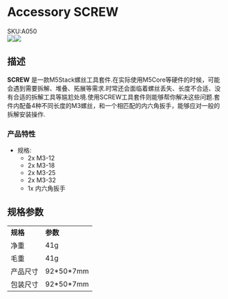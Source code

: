 # Accessory SCREW

<div class="badge badge-pill badge-primary product_sku_tag">SKU:A050</div>

<div class="product_pic"><img src="assets/img/product_pics/accessory/screw/screw_p1.webp"><img src="assets/img/product_pics/accessory/screw/screw_p2.webp"></div>

## 描述

**SCREW** 是一款M5Stack螺丝工具套件.在实际使用M5Core等硬件的时候，可能会遇到需要拆解、堆叠、拓展等需求.时常还会面临着螺丝丢失、长度不合适、没有合适的拆解工具等尴尬处境.使用SCREW工具套件则能够帮你解决这些问题.套件内配备4种不同长度的M3螺丝，和一个相匹配的内六角扳手，能够应对一般的拆解安装操作.

### 产品特性

-  规格: 
      - 2x M3-12
      - 2x M3-18
      - 2x M3-25
      - 2x M3-32
      - 1x 内六角扳手

## 规格参数

<table>
   <tr style="font-weight:bold">
      <td>规格</td>
      <td>参数</td>
   </tr>
   <tr>
      <td>净重</td>
      <td>41g</td>
   </tr>
   <tr>
      <td>毛重</td>
      <td>41g</td>
   </tr>
   <tr>
      <td>产品尺寸</td>
      <td>92*50*7mm</td>
   </tr>
   <tr>
      <td>包装尺寸</td>
      <td>92*50*7mm</td>
   </tr>
 </table>

<script>

   var purchase_link = 'https://m5stack.com/collections/m5-accessory/products/8-pcs-m3-12-18-25-32-screw-with-allen-key';

   anchor_search(purchase_link);
   scrollFunc();

</script>